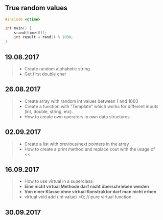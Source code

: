 ## True random values
```cpp
#include <ctime>

int main() {
	srand(time(0));
	int result = rand() % 1000;
}
```

## 19.08.2017
> - Create random alphabetic string
> - Get first double char

## 26.08.2017
> - Create array with random int values between 1 and 1000
> - Create a function with "Template" which works for different inputs (int, double, string, etc).
> - How to create own operators in own data structures


## 02.09.2017
> - Create a list with previous/next pointers in the array
> - How to create a print method and replace cout with the usage of <<

## 16.09.2017
> - How to use virtual in a superclass:
> - **Eine nicht virtual Methode darf nicht überschrieben werden**
> - **Von einer Klasse ohne virtual Konstruktor darf man nicht erben**
> - virtual void add (int value) =0; // pure virtual function

## 30.09.2017


